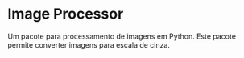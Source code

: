# Image Processor

Um pacote para processamento de imagens em Python. Este pacote permite converter imagens para escala de cinza.

